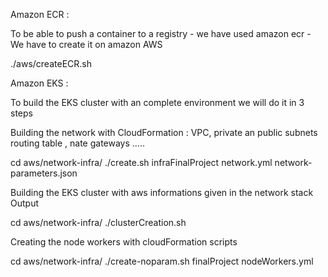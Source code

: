 Amazon ECR :

To be able to push a container to a registry - we have used amazon ecr - We have to create it on amazon AWS

./aws/createECR.sh

Amazon EKS :

To build the EKS cluster with an complete environment we will do it in 3 steps

Building the network with CloudFormation : VPC, private an public subnets routing table , nate gateways .....

cd aws/network-infra/
./create.sh infraFinalProject network.yml network-parameters.json

Building the EKS cluster with aws informations given in the network stack Output

cd aws/network-infra/
./clusterCreation.sh

Creating the node workers with cloudFormation scripts

cd aws/network-infra/
./create-noparam.sh finalProject nodeWorkers.yml